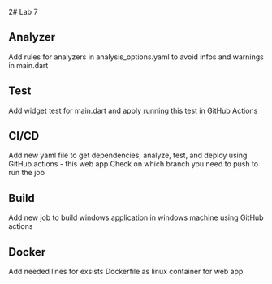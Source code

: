 2# Lab 7

## Analyzer

Add rules for analyzers in analysis_options.yaml to avoid infos and warnings in main.dart

## Test

Add widget test for main.dart and apply running this test in GitHub Actions


## CI/CD

Add new yaml file to get dependencies, analyze, test, and deploy using GitHub actions - this web app
Check on which branch you need to push to run the job

## Build 

Add new job to build windows application in windows machine using GitHub actions

## Docker

Add needed lines for exsists Dockerfile as linux container for web app 

